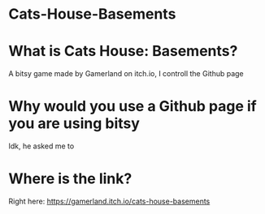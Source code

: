 # Cats-House-Basements

# What is Cats House: Basements?
A bitsy game made by Gamerland on itch.io, I controll the Github page

# Why would you use a Github page if you are using bitsy
Idk, he asked me to

# Where is the link?
Right here: https://gamerland.itch.io/cats-house-basements
